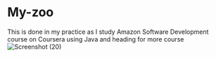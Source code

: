 # My-zoo
This is done in my practice as I study Amazon Software Development course on Coursera using Java and heading for more course
![Screenshot (20)](https://github.com/user-attachments/assets/9429973d-cdb9-484e-8e13-e939b459887c)
